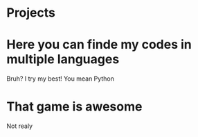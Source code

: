 # Projects

# Here you can finde my codes in multiple languages
Bruh? I try my best! You mean Python

# That game is awesome
Not realy
